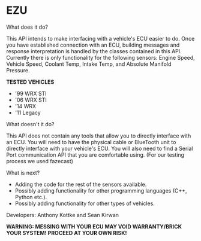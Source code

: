 # EZU
What does it do?

This API intends to make interfacing with a vehicle's ECU easier to do. Once you have established connection with an ECU, building messages and response interpretation is handled by the classes contained in this API. Currently there is only functionality for the following sensors: Engine Speed, Vehicle Speed, Coolant Temp, Intake Temp, and Absolute Manifold Pressure.

**TESTED VEHICLES**
- '99 WRX STI
- '06 WRX STI
- '14 WRX
- '11 Legacy


What doesn't it do?

This API does not contain any tools that allow you to directly interface with an ECU. You will need to have the physical cable or BlueTooth unit to directly interface with your vehicle's ECU. You will also need to find a Serial Port communication API that you are comfortable using. (For our testing process we used fazecast)

What is next?

- Adding the code for the rest of the sensors available.
- Possibly adding functionality for other programming languages (C++, Python etc.).
- Possibly adding functionality for other types of vehicles.

Developers:
Anthony Kottke and Sean Kirwan

**WARNING: MESSING WITH YOUR ECU MAY VOID WARRANTY/BRICK YOUR SYSTEM! PROCEED AT YOUR OWN RISK!**
